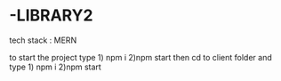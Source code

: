 # -LIBRARY2

tech stack : MERN

to start the project type 1) npm i  2)npm start
then cd to client folder and type 1) npm i 2)npm start

